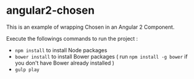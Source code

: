 # angular2-chosen


This is an example of wrapping Chosen in an Angular 2 Component.

Execute the followings commands to run the project :

* `npm install` to install Node packages
* `bower install` to install Bower packages ( run `npm install -g bower` if you don't have Bower already installed )
* `gulp play`

